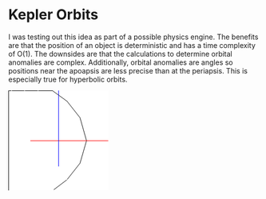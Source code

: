 # Kepler Orbits
I was testing out this idea as part of a possible physics engine. The benefits are that the position of an object is deterministic and has a time complexity of O(1). The downsides are that the calculations to determine orbital anomalies are complex. Additionally, orbital anomalies are angles so positions near the apoapsis are less precise than at the periapsis. This is especially true for hyperbolic orbits.

![Sample rendered gif](kepler/images/animated.gif)
